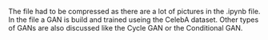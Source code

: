 The file had to be compressed as there are a lot of pictures in the .ipynb file. 
In the file a GAN is build and trained useing the CelebA dataset. 
Other types of GANs are also discussed like the Cycle GAN or the Conditional GAN. 
